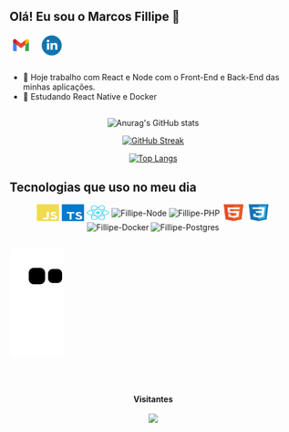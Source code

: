 ## Olá! Eu sou o Marcos Fillipe 👋

<a href = "mailto:marcosfillipebezerra@gmail.com" target="_blank"><img style="margin: 0 10px 10px 0;" src="./img/gmail.svg" alt="gmail" width="40px"></a>
<a href="https://www.linkedin.com/in/marcos-fillipe-bezerra" target="_blank"><img style="margin: 0 10px 10px 0;" src="./img/linkedin.svg" alt="linkedin" width="40px"></a> 

- 🔭 Hoje trabalho com React e Node com o Front-End e Back-End das minhas aplicações. 
- 🌱 Estudando React Native e Docker

##

<div align="center">

![Anurag's GitHub stats](https://github-readme-stats.vercel.app/api?username=marcosfillipe&show_icons=true&count_private=true&theme=algolia&border_radius=20)

[![GitHub Streak](https://streak-stats.demolab.com?user=marcosfillipe&theme=algolia&border_radius=20&locale=pt_BR&date_format=j%20M%5B%20Y%5D&fire=EB0404&currStreakNum=CF4A4A&ring=EB7023)](https://git.io/streak-stats)

[![Top Langs](https://github-readme-stats.vercel.app/api/top-langs/?username=marcosfillipe&layout=compact&theme=algolia&border_radius=20)](https://github.com/anuraghazra/github-readme-stats)

</div>



  
## **Tecnologias que uso no meu dia**
  
<div align="center">
  <img align="center" alt="Fillipe-Js" height="30" width="40" src="https://raw.githubusercontent.com/devicons/devicon/master/icons/javascript/javascript-plain.svg">
  <img align="center" alt="Fillipe-Ts" height="30" width="40" src="https://raw.githubusercontent.com/devicons/devicon/master/icons/typescript/typescript-plain.svg">
  <img align="center" alt="Fillipe-React" height="30" width="40" src="https://raw.githubusercontent.com/devicons/devicon/master/icons/react/react-original.svg">
  <img align="center" alt="Fillipe-Node" height="30" width="40" src="https://cdn.jsdelivr.net/gh/devicons/devicon/icons/nodejs/nodejs-plain.svg">
  <img align="center" alt="Fillipe-PHP" height="30" width="40" src="https://cdn.jsdelivr.net/gh/devicons/devicon/icons/php/php-original.svg">
  <img align="center" alt="Fillipe-HTML" height="30" width="40" src="https://raw.githubusercontent.com/devicons/devicon/master/icons/html5/html5-original.svg">
  <img align="center" alt="Fillipe-CSS" height="30" width="40" src="https://raw.githubusercontent.com/devicons/devicon/master/icons/css3/css3-original.svg">
  <img align="center" alt="Fillipe-Docker" height="30" width="40" src="https://cdn.jsdelivr.net/gh/devicons/devicon/icons/docker/docker-original.svg">
  <img align="center" alt="Fillipe-Postgres" height="30" width="40" src="https://cdn.jsdelivr.net/gh/devicons/devicon/icons/postgresql/postgresql-plain-wordmark.svg">
</div>

##

![snake gif](https://github.com/marcosfillipe/marcosfillipe/blob/output/github-contribution-grid-snake.svg)

##

<div align="center">
<br><p align="centre"><b>Visitantes</b></p>  
<p align="center"><img align="center" src="https://profile-counter.glitch.me/{marcosfillipe}/count.svg" /></p> 
<br>
</div>
